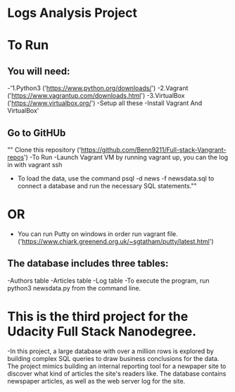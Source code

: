 # Logs Analysis Project

# To Run

## You will need:

  -'1.Python3 ('https://www.python.org/downloads/')
  -2.Vagrant ('https://www.vagrantup.com/downloads.html')
  -3.VirtualBox ('https://www.virtualbox.org/')
  -Setup all these
  -Install Vagrant And VirtualBox'

## Go to GitHUb
  "" Clone this repository ('https://github.com/Benn9211/Full-stack-Vangrant-repos')
   -To Run
   -Launch Vagrant VM by running vagrant up, you can the log in with vagrant ssh
  - To load the data, use the command psql -d news -f newsdata.sql to connect a database and run the necessary SQL statements.""
  # OR
 -  You can run Putty on windows in order run vagrant file.('https://www.chiark.greenend.org.uk/~sgtatham/putty/latest.html')

## The database includes three tables:

-Authors table
-Articles table
-Log table
-To execute the program, run python3 newsdata.py from the command line.


# This is the third project for the Udacity Full Stack Nanodegree. 
-In this project, a large database with over a million rows is explored by building complex SQL queries to draw business conclusions for the data. The project mimics building an internal reporting tool for a newpaper site to discover what kind of articles the site's readers like. The database contains newspaper articles, as well as the web server log for the site.
